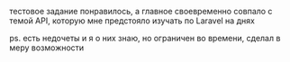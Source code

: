 тестовое задание понравилось, а главное своевременно совпало с темой API, которую мне предстояло изучать по Laravel на днях

ps. есть недочеты и я о них знаю, но ограничен во времени, сделал в меру возможности
